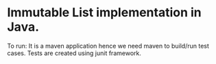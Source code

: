 # Immutable List implementation in Java.
To run:
It is a maven application hence we need maven to build/run test cases.
Tests are created using junit framework.